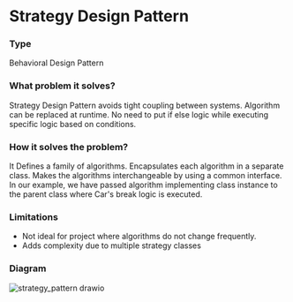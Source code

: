 # Strategy Design Pattern

### Type
Behavioral Design Pattern

### What problem it solves?
Strategy Design Pattern avoids tight coupling between systems. Algorithm can be replaced at runtime. No need to put if else logic while executing specific logic based on conditions.

### How it solves the problem?
It Defines a family of algorithms. Encapsulates each algorithm in a separate class. Makes the algorithms interchangeable by using a common interface. In our example, we have passed algorithm implementing class instance to the parent class where Car's break logic is executed.

### Limitations
+ Not ideal for project where algorithms do not change frequently.
+ Adds complexity due to multiple strategy classes

### Diagram
![strategy_pattern drawio](https://github.com/user-attachments/assets/0cf22c8a-9597-486b-b0dc-c8b729f7fd2d)

